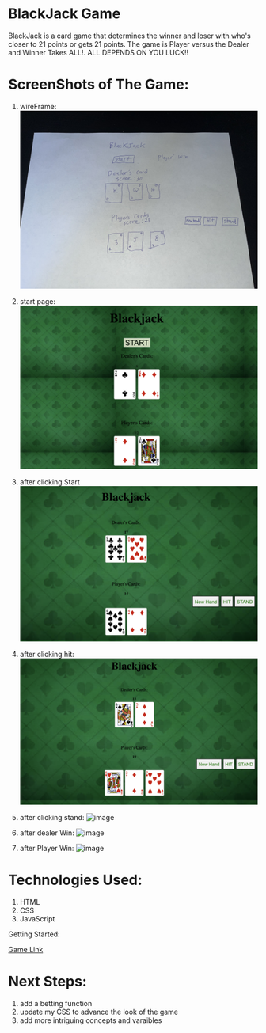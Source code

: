# BlackJack Game

BlackJack is a card game that determines the winner and loser with who's closer to 21 points or gets 21 points. The game is Player versus the Dealer and Winner Takes ALL!. ALL DEPENDS ON YOU LUCK!!

# ScreenShots of The Game:
1. wireFrame:
![image](/assets/images/wireframe.jpg)

2. start page:
![image](/assets/images/Startpage.png)

3. after clicking Start
 ![image](/assets/images/afterclickingstart.png)

4. after clicking hit:
![image](/assets/images/afterclickinghit.png)

5. after clicking stand:
![image](/assets/images/afterclickingstand.png)

6. after dealer Win:
![image](/assets/images/dealerwon.png)

7. after Player Win:
![image](/assets/images/playerwon.png)


# Technologies Used:

1. HTML
2. CSS
3. JavaScript

Getting Started:

[Game Link](https://pages.git.generalassemb.ly/ali1998/My-Blackjack)

# Next Steps:
1. add a betting function
2. update my CSS to advance the look of the game 
3. add more intriguing concepts and varaibles 

